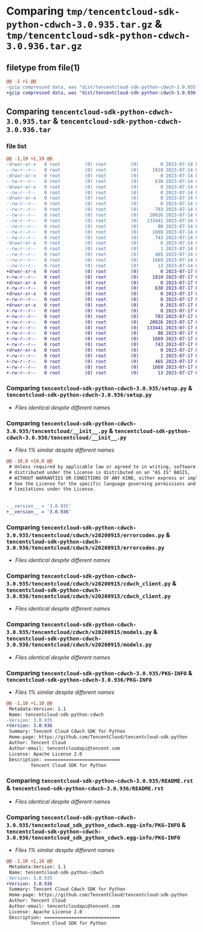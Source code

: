# Comparing `tmp/tencentcloud-sdk-python-cdwch-3.0.935.tar.gz` & `tmp/tencentcloud-sdk-python-cdwch-3.0.936.tar.gz`

## filetype from file(1)

```diff
@@ -1 +1 @@
-gzip compressed data, was "dist/tencentcloud-sdk-python-cdwch-3.0.935.tar", last modified: Fri Jul 14 00:19:15 2023, max compression
+gzip compressed data, was "dist/tencentcloud-sdk-python-cdwch-3.0.936.tar", last modified: Mon Jul 17 00:20:10 2023, max compression
```

## Comparing `tencentcloud-sdk-python-cdwch-3.0.935.tar` & `tencentcloud-sdk-python-cdwch-3.0.936.tar`

### file list

```diff
@@ -1,19 +1,19 @@
-drwxr-xr-x   0 root         (0) root         (0)        0 2023-07-14 00:19:15.000000 tencentcloud-sdk-python-cdwch-3.0.935/
--rw-r--r--   0 root         (0) root         (0)     1010 2023-07-14 00:19:14.000000 tencentcloud-sdk-python-cdwch-3.0.935/setup.py
-drwxr-xr-x   0 root         (0) root         (0)        0 2023-07-14 00:19:15.000000 tencentcloud-sdk-python-cdwch-3.0.935/tencentcloud/
--rw-r--r--   0 root         (0) root         (0)      630 2023-07-14 00:19:14.000000 tencentcloud-sdk-python-cdwch-3.0.935/tencentcloud/__init__.py
-drwxr-xr-x   0 root         (0) root         (0)        0 2023-07-14 00:19:15.000000 tencentcloud-sdk-python-cdwch-3.0.935/tencentcloud/cdwch/
--rw-r--r--   0 root         (0) root         (0)        0 2023-07-14 00:19:14.000000 tencentcloud-sdk-python-cdwch-3.0.935/tencentcloud/cdwch/__init__.py
-drwxr-xr-x   0 root         (0) root         (0)        0 2023-07-14 00:19:15.000000 tencentcloud-sdk-python-cdwch-3.0.935/tencentcloud/cdwch/v20200915/
--rw-r--r--   0 root         (0) root         (0)        0 2023-07-14 00:19:14.000000 tencentcloud-sdk-python-cdwch-3.0.935/tencentcloud/cdwch/v20200915/__init__.py
--rw-r--r--   0 root         (0) root         (0)      703 2023-07-14 00:19:14.000000 tencentcloud-sdk-python-cdwch-3.0.935/tencentcloud/cdwch/v20200915/errorcodes.py
--rw-r--r--   0 root         (0) root         (0)    20026 2023-07-14 00:19:14.000000 tencentcloud-sdk-python-cdwch-3.0.935/tencentcloud/cdwch/v20200915/cdwch_client.py
--rw-r--r--   0 root         (0) root         (0)   133441 2023-07-14 00:19:14.000000 tencentcloud-sdk-python-cdwch-3.0.935/tencentcloud/cdwch/v20200915/models.py
--rw-r--r--   0 root         (0) root         (0)       88 2023-07-14 00:19:15.000000 tencentcloud-sdk-python-cdwch-3.0.935/setup.cfg
--rw-r--r--   0 root         (0) root         (0)     1669 2023-07-14 00:19:15.000000 tencentcloud-sdk-python-cdwch-3.0.935/PKG-INFO
--rw-r--r--   0 root         (0) root         (0)      743 2023-07-14 00:19:14.000000 tencentcloud-sdk-python-cdwch-3.0.935/README.rst
-drwxr-xr-x   0 root         (0) root         (0)        0 2023-07-14 00:19:15.000000 tencentcloud-sdk-python-cdwch-3.0.935/tencentcloud_sdk_python_cdwch.egg-info/
--rw-r--r--   0 root         (0) root         (0)        1 2023-07-14 00:19:15.000000 tencentcloud-sdk-python-cdwch-3.0.935/tencentcloud_sdk_python_cdwch.egg-info/dependency_links.txt
--rw-r--r--   0 root         (0) root         (0)      465 2023-07-14 00:19:15.000000 tencentcloud-sdk-python-cdwch-3.0.935/tencentcloud_sdk_python_cdwch.egg-info/SOURCES.txt
--rw-r--r--   0 root         (0) root         (0)     1669 2023-07-14 00:19:15.000000 tencentcloud-sdk-python-cdwch-3.0.935/tencentcloud_sdk_python_cdwch.egg-info/PKG-INFO
--rw-r--r--   0 root         (0) root         (0)       13 2023-07-14 00:19:15.000000 tencentcloud-sdk-python-cdwch-3.0.935/tencentcloud_sdk_python_cdwch.egg-info/top_level.txt
+drwxr-xr-x   0 root         (0) root         (0)        0 2023-07-17 00:20:10.000000 tencentcloud-sdk-python-cdwch-3.0.936/
+-rw-r--r--   0 root         (0) root         (0)     1010 2023-07-17 00:20:10.000000 tencentcloud-sdk-python-cdwch-3.0.936/setup.py
+drwxr-xr-x   0 root         (0) root         (0)        0 2023-07-17 00:20:10.000000 tencentcloud-sdk-python-cdwch-3.0.936/tencentcloud/
+-rw-r--r--   0 root         (0) root         (0)      630 2023-07-17 00:20:10.000000 tencentcloud-sdk-python-cdwch-3.0.936/tencentcloud/__init__.py
+drwxr-xr-x   0 root         (0) root         (0)        0 2023-07-17 00:20:10.000000 tencentcloud-sdk-python-cdwch-3.0.936/tencentcloud/cdwch/
+-rw-r--r--   0 root         (0) root         (0)        0 2023-07-17 00:20:10.000000 tencentcloud-sdk-python-cdwch-3.0.936/tencentcloud/cdwch/__init__.py
+drwxr-xr-x   0 root         (0) root         (0)        0 2023-07-17 00:20:10.000000 tencentcloud-sdk-python-cdwch-3.0.936/tencentcloud/cdwch/v20200915/
+-rw-r--r--   0 root         (0) root         (0)        0 2023-07-17 00:20:10.000000 tencentcloud-sdk-python-cdwch-3.0.936/tencentcloud/cdwch/v20200915/__init__.py
+-rw-r--r--   0 root         (0) root         (0)      703 2023-07-17 00:20:10.000000 tencentcloud-sdk-python-cdwch-3.0.936/tencentcloud/cdwch/v20200915/errorcodes.py
+-rw-r--r--   0 root         (0) root         (0)    20026 2023-07-17 00:20:10.000000 tencentcloud-sdk-python-cdwch-3.0.936/tencentcloud/cdwch/v20200915/cdwch_client.py
+-rw-r--r--   0 root         (0) root         (0)   133441 2023-07-17 00:20:10.000000 tencentcloud-sdk-python-cdwch-3.0.936/tencentcloud/cdwch/v20200915/models.py
+-rw-r--r--   0 root         (0) root         (0)       88 2023-07-17 00:20:10.000000 tencentcloud-sdk-python-cdwch-3.0.936/setup.cfg
+-rw-r--r--   0 root         (0) root         (0)     1669 2023-07-17 00:20:10.000000 tencentcloud-sdk-python-cdwch-3.0.936/PKG-INFO
+-rw-r--r--   0 root         (0) root         (0)      743 2023-07-17 00:20:10.000000 tencentcloud-sdk-python-cdwch-3.0.936/README.rst
+drwxr-xr-x   0 root         (0) root         (0)        0 2023-07-17 00:20:10.000000 tencentcloud-sdk-python-cdwch-3.0.936/tencentcloud_sdk_python_cdwch.egg-info/
+-rw-r--r--   0 root         (0) root         (0)        1 2023-07-17 00:20:10.000000 tencentcloud-sdk-python-cdwch-3.0.936/tencentcloud_sdk_python_cdwch.egg-info/dependency_links.txt
+-rw-r--r--   0 root         (0) root         (0)      465 2023-07-17 00:20:10.000000 tencentcloud-sdk-python-cdwch-3.0.936/tencentcloud_sdk_python_cdwch.egg-info/SOURCES.txt
+-rw-r--r--   0 root         (0) root         (0)     1669 2023-07-17 00:20:10.000000 tencentcloud-sdk-python-cdwch-3.0.936/tencentcloud_sdk_python_cdwch.egg-info/PKG-INFO
+-rw-r--r--   0 root         (0) root         (0)       13 2023-07-17 00:20:10.000000 tencentcloud-sdk-python-cdwch-3.0.936/tencentcloud_sdk_python_cdwch.egg-info/top_level.txt
```

### Comparing `tencentcloud-sdk-python-cdwch-3.0.935/setup.py` & `tencentcloud-sdk-python-cdwch-3.0.936/setup.py`

 * *Files identical despite different names*

### Comparing `tencentcloud-sdk-python-cdwch-3.0.935/tencentcloud/__init__.py` & `tencentcloud-sdk-python-cdwch-3.0.936/tencentcloud/__init__.py`

 * *Files 1% similar despite different names*

```diff
@@ -10,8 +10,8 @@
 # Unless required by applicable law or agreed to in writing, software
 # distributed under the License is distributed on an "AS IS" BASIS,
 # WITHOUT WARRANTIES OR CONDITIONS OF ANY KIND, either express or implied.
 # See the License for the specific language governing permissions and
 # limitations under the License.
 
 
-__version__ = '3.0.935'
+__version__ = '3.0.936'
```

### Comparing `tencentcloud-sdk-python-cdwch-3.0.935/tencentcloud/cdwch/v20200915/errorcodes.py` & `tencentcloud-sdk-python-cdwch-3.0.936/tencentcloud/cdwch/v20200915/errorcodes.py`

 * *Files identical despite different names*

### Comparing `tencentcloud-sdk-python-cdwch-3.0.935/tencentcloud/cdwch/v20200915/cdwch_client.py` & `tencentcloud-sdk-python-cdwch-3.0.936/tencentcloud/cdwch/v20200915/cdwch_client.py`

 * *Files identical despite different names*

### Comparing `tencentcloud-sdk-python-cdwch-3.0.935/tencentcloud/cdwch/v20200915/models.py` & `tencentcloud-sdk-python-cdwch-3.0.936/tencentcloud/cdwch/v20200915/models.py`

 * *Files identical despite different names*

### Comparing `tencentcloud-sdk-python-cdwch-3.0.935/PKG-INFO` & `tencentcloud-sdk-python-cdwch-3.0.936/PKG-INFO`

 * *Files 1% similar despite different names*

```diff
@@ -1,10 +1,10 @@
 Metadata-Version: 1.1
 Name: tencentcloud-sdk-python-cdwch
-Version: 3.0.935
+Version: 3.0.936
 Summary: Tencent Cloud Cdwch SDK for Python
 Home-page: https://github.com/TencentCloud/tencentcloud-sdk-python
 Author: Tencent Cloud
 Author-email: tencentcloudapi@tencent.com
 License: Apache License 2.0
 Description: ============================
         Tencent Cloud SDK for Python
```

### Comparing `tencentcloud-sdk-python-cdwch-3.0.935/README.rst` & `tencentcloud-sdk-python-cdwch-3.0.936/README.rst`

 * *Files identical despite different names*

### Comparing `tencentcloud-sdk-python-cdwch-3.0.935/tencentcloud_sdk_python_cdwch.egg-info/PKG-INFO` & `tencentcloud-sdk-python-cdwch-3.0.936/tencentcloud_sdk_python_cdwch.egg-info/PKG-INFO`

 * *Files 1% similar despite different names*

```diff
@@ -1,10 +1,10 @@
 Metadata-Version: 1.1
 Name: tencentcloud-sdk-python-cdwch
-Version: 3.0.935
+Version: 3.0.936
 Summary: Tencent Cloud Cdwch SDK for Python
 Home-page: https://github.com/TencentCloud/tencentcloud-sdk-python
 Author: Tencent Cloud
 Author-email: tencentcloudapi@tencent.com
 License: Apache License 2.0
 Description: ============================
         Tencent Cloud SDK for Python
```

